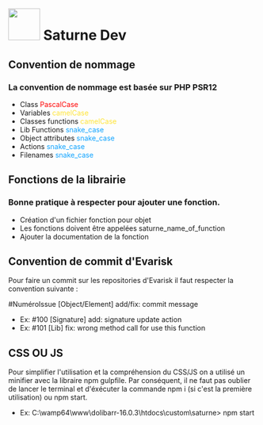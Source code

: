# <img src="https://github.com/Evarisk/Saturne/blob/1.0.0/img/saturne_color.png?raw=true" width="64" /> Saturne Dev

## Convention de nommage
### La convention de nommage est basée sur PHP PSR12

- Class             <span style="color:red">PascalCase</span>
- Variables         <span style="color:#FFE436">camelCase</span>
- Classes functions <span style="color:#FFE436">camelCase</span>
- Lib Functions     <span style="color:#0da2ff">snake_case</span>
- Object attributes <span style="color:#0da2ff">snake_case</span>
- Actions           <span style="color:#0da2ff">snake_case</span>
- Filenames         <span style="color:#0da2ff">snake_case</span>

## Fonctions de la librairie
### Bonne pratique à respecter pour ajouter une fonction.

- Création d'un fichier fonction pour objet
- Les fonctions doivent être appelées saturne_name_of_function
- Ajouter la documentation de la fonction

## Convention de commit d'Evarisk

Pour faire un commit sur les repositories d'Evarisk il faut respecter la convention suivante :

#NuméroIssue [Object/Element] add/fix: commit message
- Ex: #100 [Signature] add: signature update action
- Ex: #101 [Lib] fix: wrong method call for use this function

## CSS OU JS

Pour simplifier l'utilisation et la compréhension du CSS/JS on a utilisé un minifier avec la libraire npm gulpfile.
Par conséquent, il ne faut pas oublier de lancer le terminal et d'éxécuter la commande npm i (si c'est la première utilisation) ou npm start.
- Ex: C:\wamp64\www\dolibarr-16.0.3\htdocs\custom\saturne> npm start
